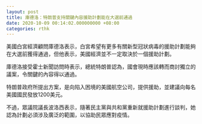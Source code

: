 ```yaml
---
layout: post
title: 庫德洛：特朗普支持關鍵內容援助計劃能在大選前通過
date: 2020-10-09 00:14:02.000000000 +08:00
categories: rthk
---
```


美國白宮經濟顧問庫德洛表示，白宮希望有更多有關新型冠狀病毒的援助計劃能夠在大選前獲得通過，但他表示，美國經濟並不一定取決於一個援助計劃。

庫德洛接受霍士新聞訪問時表示，總統特朗普認為，國會現時應該轉而商討獨立的議案，令關鍵的內容得以通過。

特朗普政府所提出方案，是向陷入困境的美國航空公司，提供援助，並建議向每名美國國民發放1200美元。

不過，眾議院議長波洛西表示，隨著民主黨與共和黨重新就援助計劃進行談判，她認為計劃必須涉及廣泛的範圍，以協助民眾應對疫情。
